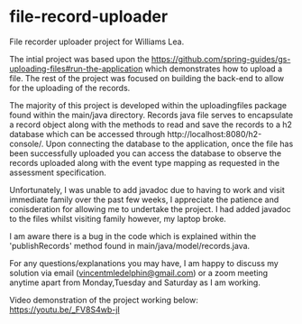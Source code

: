 # file-record-uploader
File recorder uploader project for Williams Lea.

The intial project was based upon the https://github.com/spring-guides/gs-uploading-files#run-the-application which demonstrates how to upload a file. The rest of the
project was focused on building the back-end to allow for the uploading of the records.

The majority of this project is developed within the uploadingfiles package found within the main/java directory. Records java file serves to encapsulate a record
object along with the methods to read and save the records to a h2 database which can be accessed through http://localhost:8080/h2-console/.
Upon connecting the database to the application, once the file has been successfully uploaded you can access the database to observe the records uploaded along 
with the event type mapping as requested in the assessment specification.

Unfortunately, I was unable to add javadoc due to having to work and visit immediate family over the past few weeks, I appreciate the patience and conisderation 
for allowing me to undertake the project. I had added javadoc to the files whilst visiting family however, my laptop broke.

I am aware there is a bug in the code which is explained within the 'publishRecords' method found in main/java/model/records.java.

For any questions/explanations you may have, I am happy to discuss my solution via email (vincentmledelphin@gmail.com) or a zoom meeting anytime apart from Monday,Tuesday and Saturday as I am working.

Video demonstration of the project working below:
https://youtu.be/_FV8S4wb-jI

